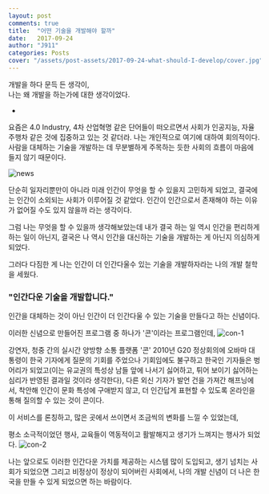 ```yaml
---
layout: post
comments: true
title:  "어떤 기술을 개발해야 할까"
date:   2017-09-24
author: "J911"
categories: Posts
cover: "/assets/post-assets/2017-09-24-what-should-I-develop/cover.jpg"
---
```

개발을 하다 문득 든 생각이,   
나는 왜 개발을 하는가에 대한 생각이었다.

-

요즘은 4.0 Industry, 4차 산업혁명 같은 단어들이 떠오르면서 사회가 인공지능, 자율주행차 같은 것에 집중하고 있는 것 같더라. 나는 개인적으로 여기에 대하여 회의적이다. 사람을 대체하는 기술을 개발하는 데 무분별하게 주목하는 듯한 사회의 흐름이 마음에 들지 않기 때문이다.

![news](/assets/post-assets/2017-09-24-what-should-I-develop/news.png)

단순히 일자리뿐만이 아니라 미래 인간이 무엇을 할 수 있을지 고민하게 되었고, 결국에는 인간이 소외되는 사회가 이루어질 것 같았다. 인간이 인간으로서 존재해야 하는 이유가 없어질 수도 있지 않을까 라는 생각이다. 


그럼 나는 무엇을 할 수 있을까 생각해보았는데 내가 결국 하는 일 역시 인간을 편리하게 하는 일이 아닌지, 결국은 나 역시 인간을 대신하는 기술을 개발하는 게 아닌지 의심하게 되었다.


그러다 다짐한 게 나는 인간이 더 인간다울수 있는 기술을 개발하자라는 나의 개발 철학을 세웠다. 


### "인간다운 기술을 개발합니다."


인간을 대체하는 것이 아닌 인간이 더 인간다울 수 있는 기술을 만들다고 하는 신념이다.


이러한 신념으로 만들어진 프로그램 중 하나가 '콘'이라는 프로그램인데,
![con-1](/assets/post-assets/2017-09-24-what-should-I-develop/con-1.png)


강연자, 청중 간의 실시간 양방향 소통 플랫폼 '콘'
2010년 G20 정상회의에 오바마 대통령이 한국 기자에게 질문의 기회를 주었으나 기회임에도 불구하고 한국인 기자들은 벙어리가 되었고(이는 유교권의 특성상 남들 앞에 나서기 싫어하고, 튀어 보이기 싫어하는 심리가 반영된 결과일 것이라 생각한다), 다른 외신 기자가 발언 건을 가져간 해프닝에서, 착안해 인간이 문화 특성에 구애받지 않고, 더 인간답게 표현할 수 있도록 온라인을 통해 질의할 수 있는 것이 콘이다.

이 서비스를 론칭하고, 많은 곳에서 쓰이면서 조금씩의 변화를 느낄 수 있었는데, 


평소 소극적이었던 행사, 교육들이 역동적이고 활발해지고 생기가 느껴지는 행사가 되었다.
![con-2](/assets/post-assets/2017-09-24-what-should-I-develop/con-2.png)


나는 앞으로도 이러한 인간다운 가치를 제공하는 시스템 많이 도입되고, 생기 넘치는 사회가 되었으면 그리고 비정상이 정상이 되어버린 사회에서, 나의 개발 신념이 더 나은 한국을 만들 수 있게 되었으면 하는 바람이다.
